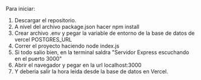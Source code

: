 Para iniciar:
1. Descargar el repositorio.
2. A nivel del archivo package.json hacer npm install
3. Crear archivo .env y pegar la variable de entorno de la base de datos de vercel POSTGRES_URL
4. Correr el proyecto haciendo node index.js
5. Si todo salio bien, en la terminal saldra "Servidor Express escuchando en el puerto 3000"
6. Abrir el navegador y pegar en la url localhost:3000
7. Y deberia salir la hora leida desde la base de datos en Vercel.
